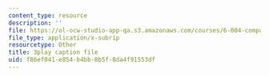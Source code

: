 ```yaml
---
content_type: resource
description: ''
file: https://ol-ocw-studio-app-qa.s3.amazonaws.com/courses/6-004-computation-structures-spring-2017/f86ef041e854b4bb8b5f8da4f91553df_OaT9zGXjAmQ.srt
file_type: application/x-subrip
resourcetype: Other
title: 3play caption file
uid: f86ef041-e854-b4bb-8b5f-8da4f91553df
---
```

